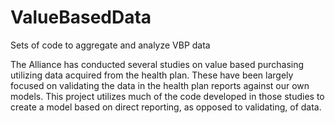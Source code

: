 # ValueBasedData
Sets of code to aggregate and analyze VBP data

The Alliance has conducted several studies on value based purchasing utilizing data acquired from the health plan. These have been largely focused on validating the data in the health plan reports against our own models. This project utilizes much of the code developed in those studies to create a model based on direct reporting, as opposed to validating, of data.